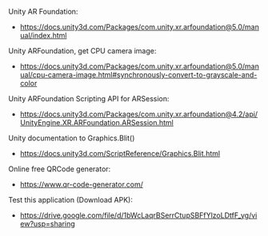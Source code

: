 


Unity AR Foundation:
- https://docs.unity3d.com/Packages/com.unity.xr.arfoundation@5.0/manual/index.html

Unity ARFoundation, get CPU camera image:
- https://docs.unity3d.com/Packages/com.unity.xr.arfoundation@5.0/manual/cpu-camera-image.html#synchronously-convert-to-grayscale-and-color

Unity ARFoundation Scripting API for ARSession:
- https://docs.unity3d.com/Packages/com.unity.xr.arfoundation@4.2/api/UnityEngine.XR.ARFoundation.ARSession.html

Unity documentation to Graphics.Blit()
- https://docs.unity3d.com/ScriptReference/Graphics.Blit.html

Online free QRCode generator:
- https://www.qr-code-generator.com/

Test this application (Download APK):
- https://drive.google.com/file/d/1bWcLaqrBSerrCtupSBFfYlzoLDtfF_yg/view?usp=sharing

